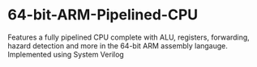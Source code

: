 # 64-bit-ARM-Pipelined-CPU
Features a fully pipelined CPU complete with ALU, registers, forwarding, hazard detection and more in the 64-bit ARM assembly langauge. Implemented using System Verilog
